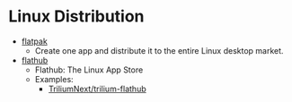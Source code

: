 # Linux Distribution

- [flatpak](https://flatpak.org/)
    - Create one app and distribute it to the entire Linux desktop market.
- [flathub](https://flathub.org/)
    - Flathub: The Linux App Store
    - Examples:
        - [TriliumNext/trilium-flathub](https://github.com/TriliumNext/trilium-flathub)